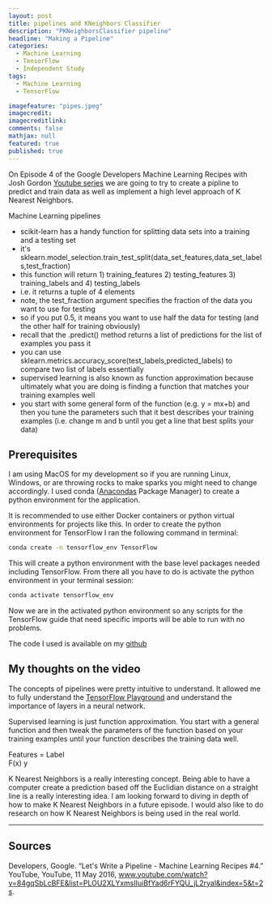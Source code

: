 ```yaml
---
layout: post
title: pipelines and KNeighbors Classifier
description: "PKNeighborsClassifier pipeline"
headline: "Making a Pipeline"
categories: 
  - Machine Learning
  - TensorFlow
  - Independent Study
tags: 
  - Machine Learning
  - TensorFlow

imagefeature: "pipes.jpeg"
imagecredit:
imagecreditlink:
comments: false
mathjax: null
featured: true
published: true
---
```


On Episode 4 of the Google Developers Machine Learning Recipes with Josh Gordon [Youtube series](https://goo.gl/KewA03) we are going to try to create a pipline to predict and train data as well as implement a high level approach of K Nearest Neighbors. 

Machine Learning pipelines
  * scikit-learn has a handy function for splitting data sets into a training and a testing set
  * it's sklearn.model_selection.train_test_split(data_set_features,data_set_labels,test_fraction)
  * this function will return 1) training_features 2) testing_features 3) training_labels and 4) testing_labels
  * i.e. it returns a tuple of 4 elements
  * note, the test_fraction argument specifies the fraction of the data you want to use for testing
  * so if you put 0.5, it means you want to use half the data for testing (and the other half for training obviously)
  * recall that the .predict() method returns a list of predictions for the list of examples you pass it
  * you can use sklearn.metrics.accuracy_score(test_labels,predicted_labels) to compare two list of labels essentially
  * supervised learning is also known as function approximation because ultimately what you are doing is finding a function that matches your training examples well
  * you start with some general form of the function (e.g. y = mx+b) and then you tune the parameters such that it best describes your training examples (i.e. change m and b until you get a line that best splits your data)

## Prerequisites 
I am using MacOS for my development so if you are running Linux, Windows, or are throwing rocks to make sparks you might need to change accordingly. I used conda ([Anacondas](https://docs.anaconda.com/anaconda/navigator/) Package Manager) to create a python environment for the application. 

It is recommended to use either Docker containers or python virtual environments for projects like this. In order to create the python environment for TensorFlow I ran the following command in terminal: 

```bash
conda create -n tensorflow_env TensorFlow 
```
This will create a python environment with the base level packages needed including TensorFlow. From there all you have to do is activate the python environment in your terminal session:

```bash
conda activate tensorflow_env
```
Now we are in the activated python environment so any scripts for the TensorFlow guide that need specific imports will be able to run with no problems. 

The code I used is available on my [github](https://github.com/walshg3/CSIS-4800-MACHINE-LEARNING/blob/master/Google%20Developers%20Machine%20Learning%20Recipes%20Series/pipeline.py) 

## My thoughts on the video

The concepts of pipelines were pretty intuitive to understand. It allowed me to fully understand the [TensorFlow Playground](https://playground.tensorflow.org) and understand the importance of layers in a neural network. 

Supervised learning is just function approximation. You start with a general function and then tweak the parameters of the function based on your training examples until your function describes the training data well.
       
Features = Label    
F(x)        y 

K Nearest Neighbors is a really interesting concept. Being able to have a computer create a prediction based off the Euclidian distance on a straight line is a really interesting idea. I am looking forward to diving in depth of how to make K Nearest Neighbors in a future episode. I would also like to do research on how K Nearest Neighbors is being used in the real world.


---

## Sources 

Developers, Google. “Let's Write a Pipeline - Machine Learning Recipes #4.” YouTube, YouTube, 11 May 2016, www.youtube.com/watch?v=84gqSbLcBFE&list=PLOU2XLYxmsIIuiBfYad6rFYQU_jL2ryal&index=5&t=2s.